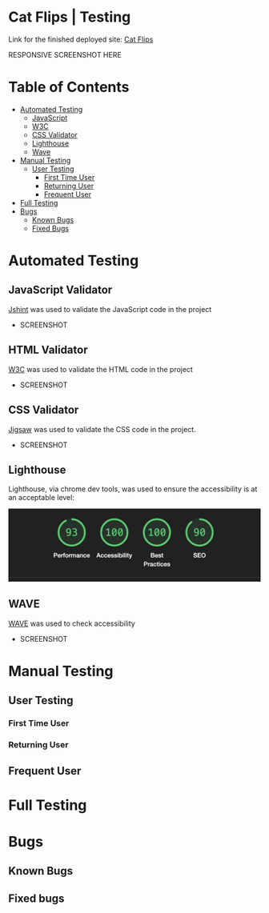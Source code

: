 # Cat Flips | Testing

Link for the finished deployed site: [Cat Flips](https://saziosu.github.io/cat-flips/)

RESPONSIVE SCREENSHOT HERE

# Table of Contents

* [Automated Testing](#automated-testing)
    * [JavaScript](#javascript-validator)
    * [W3C](#html-validator)
    * [CSS Validator](#css-validator)
    * [Lighthouse](#lighthouse)
    * [Wave](#wave)
* [Manual Testing](#manual-testing)
    * [User Testing](#user-testing)
        * [First Time User](#first-time-user)
        * [Returning User](#returning-user)
        * [Frequent User](#frequent-user)
* [Full Testing](#full-testing)
* [Bugs](#bugs)
    * [Known Bugs](#known-bugs)
    * [Fixed Bugs](#fixed-bugs)

# Automated Testing

## JavaScript Validator

[Jshint](https://jshint.com/) was used to validate the JavaScript code in the project

* SCREENSHOT

## HTML Validator
[W3C](https://validator.w3.org/) was used to validate the HTML code in the project

* SCREENSHOT

## CSS Validator

[Jigsaw](https://jigsaw.w3.org/css-validator/) was used to validate the CSS code in the project.

* SCREENSHOT

## Lighthouse

Lighthouse, via chrome dev tools, was used to ensure the accessibility is at an acceptable level:

![](assets/images/readme-images/lighthouse.png)

## WAVE

[WAVE](https://wave.webaim.org/) was used to check accessibility

* SCREENSHOT

# Manual Testing

## User Testing

### First Time User

### Returning User

## Frequent User

# Full Testing

# Bugs

## Known Bugs

## Fixed bugs


